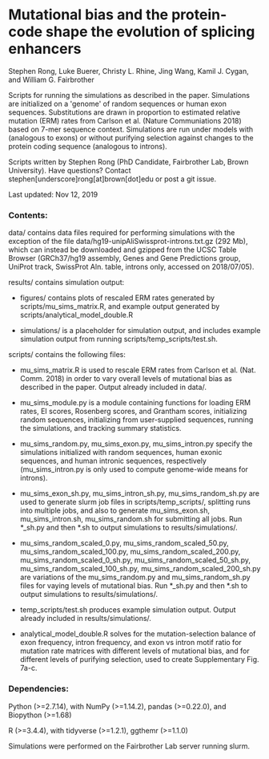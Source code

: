 # Mutational bias and the protein-code shape the evolution of splicing enhancers

Stephen Rong, Luke Buerer, Christy L. Rhine, Jing Wang, Kamil J. Cygan, and William G. Fairbrother

Scripts for running the simulations as described in the paper. Simulations are initialized on a 'genome' of random sequences or human exon sequences. Substitutions are drawn in proportion to estimated relative mutation (ERM) rates from Carlson et al. (Nature Communiations 2018) based on 7-mer sequence context. Simulations are run under models with (analogous to exons) or without purifying selection against changes to the protein coding sequence (analogous to introns).

Scripts written by Stephen Rong (PhD Candidate, Fairbrother Lab, Brown University). Have questions? Contact stephen[underscore]rong[at]brown[dot]edu or post a git issue.

Last updated: Nov 12, 2019

### Contents:

data/ contains data files required for performing simulations with the exception of the file data/hg19-unipAliSwissprot-introns.txt.gz (292 Mb), which can instead be downloaded and gzipped from the UCSC Table Browser (GRCh37/hg19 assembly, Genes and Gene Predictions group, UniProt track, SwissProt Aln. table, introns only, accessed on 2018/07/05).

results/ contains simulation output:

- figures/ contains plots of rescaled ERM rates generated by scripts/mu_sims_matrix.R, and example output generated by scripts/analytical_model_double.R

- simulations/ is a placeholder for simulation output, and includes example simulation output from running scripts/temp_scripts/test.sh.

scripts/ contains the following files:

- mu_sims_matrix.R is used to rescale ERM rates from Carlson et al. (Nat. Comm. 2018) in order to vary overall levels of mutational bias as described in the paper. Output already included in data/.

- mu_sims_module.py is a module containing functions for loading ERM rates, EI scores, Rosenberg scores, and Grantham scores, initializing random sequences, initializing from user-supplied sequences, running the simulations, and tracking summary statistics.

- mu_sims_random.py, mu_sims_exon.py, mu_sims_intron.py specify the simulations initialized with random sequences, human exonic sequences, and human intronic sequences, respectively (mu_sims_intron.py is only used to compute genome-wide means for introns).

- mu_sims_exon_sh.py, mu_sims_intron_sh.py, mu_sims_random_sh.py are used to generate slurm job files in scripts/temp_scripts/, splitting runs into multiple jobs, and also to generate mu_sims_exon.sh, mu_sims_intron.sh, mu_sims_random.sh for submitting all jobs. Run \*\_sh.py and then \*.sh to output simulations to results/simulations/.

- mu_sims_random_scaled_0.py, mu_sims_random_scaled_50.py, mu_sims_random_scaled_100.py, mu_sims_random_scaled_200.py, mu_sims_random_scaled_0_sh.py, mu_sims_random_scaled_50_sh.py, mu_sims_random_scaled_100_sh.py, mu_sims_random_scaled_200_sh.py are variations of the mu_sims_random.py and mu_sims_random_sh.py files for vaying levels of mutational bias. Run \*\_sh.py and then \*.sh to output simulations to results/simulations/.

- temp_scripts/test.sh produces example simulation output. Output already included in results/simulations/.

- analytical_model_double.R solves for the mutation-selection balance of exon frequency, intron frequency, and exon vs intron motif ratio for mutation rate matrices with different levels of mutational bias, and for different levels of purifying selection, used to create Supplementary Fig. 7a-c.

### Dependencies:
Python (>=2.7.14), with NumPy (>=1.14.2), pandas (>=0.22.0), and Biopython (>=1.68)

R (>=3.4.4), with tidyverse (>=1.2.1), ggthemr (>=1.1.0)

Simulations were performed on the Fairbrother Lab server running slurm.
